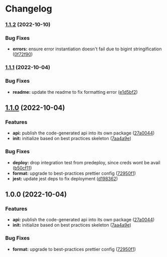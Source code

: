 # Changelog

### [1.1.2](https://www.github.com/ehmpathy/google-ads-api-client/compare/v1.1.1...v1.1.2) (2022-10-10)


### Bug Fixes

* **errors:** ensure error instantiation doesn't fail due to bigint stringification ([0f72f90](https://www.github.com/ehmpathy/google-ads-api-client/commit/0f72f90ca6655e3e475938f6cc8ec32dff6b6e7c))

### [1.1.1](https://www.github.com/ehmpathy/google-ads-api-client/compare/v1.1.0...v1.1.1) (2022-10-04)


### Bug Fixes

* **readme:** update the readme to fix formatting error ([e1d5bf2](https://www.github.com/ehmpathy/google-ads-api-client/commit/e1d5bf20ef0191ea3a7ee8c7b4dd91228f3c2643))

## [1.1.0](https://www.github.com/ehmpathy/google-ads-api-client/compare/v1.0.0...v1.1.0) (2022-10-04)


### Features

* **api:** publish the code-generated api into its own package ([27a0044](https://www.github.com/ehmpathy/google-ads-api-client/commit/27a004487ba280b8655a1eb54c53e372653b2040))
* **init:** initialize based on best practices skeleton ([7aa4a9e](https://www.github.com/ehmpathy/google-ads-api-client/commit/7aa4a9ee8697e8202eb392975582f7dedc6d5500))


### Bug Fixes

* **deploy:** drop integration test from predeploy, since creds wont be avail ([b50cf11](https://www.github.com/ehmpathy/google-ads-api-client/commit/b50cf11469e16c5668f11c01df5db6e6f16c9d11))
* **format:** upgrade to best-practices prettier config ([72950f1](https://www.github.com/ehmpathy/google-ads-api-client/commit/72950f1485cf5fb9b77315324f03f7cb56a9e19d))
* **jest:** update jest deps to fix deployment ([d198362](https://www.github.com/ehmpathy/google-ads-api-client/commit/d1983626540df5c4f82bc9ae1010db21bf3b9a78))

## 1.0.0 (2022-10-04)


### Features

* **api:** publish the code-generated api into its own package ([27a0044](https://www.github.com/ehmpathy/google-ads-api-client/commit/27a004487ba280b8655a1eb54c53e372653b2040))
* **init:** initialize based on best practices skeleton ([7aa4a9e](https://www.github.com/ehmpathy/google-ads-api-client/commit/7aa4a9ee8697e8202eb392975582f7dedc6d5500))


### Bug Fixes

* **format:** upgrade to best-practices prettier config ([72950f1](https://www.github.com/ehmpathy/google-ads-api-client/commit/72950f1485cf5fb9b77315324f03f7cb56a9e19d))
